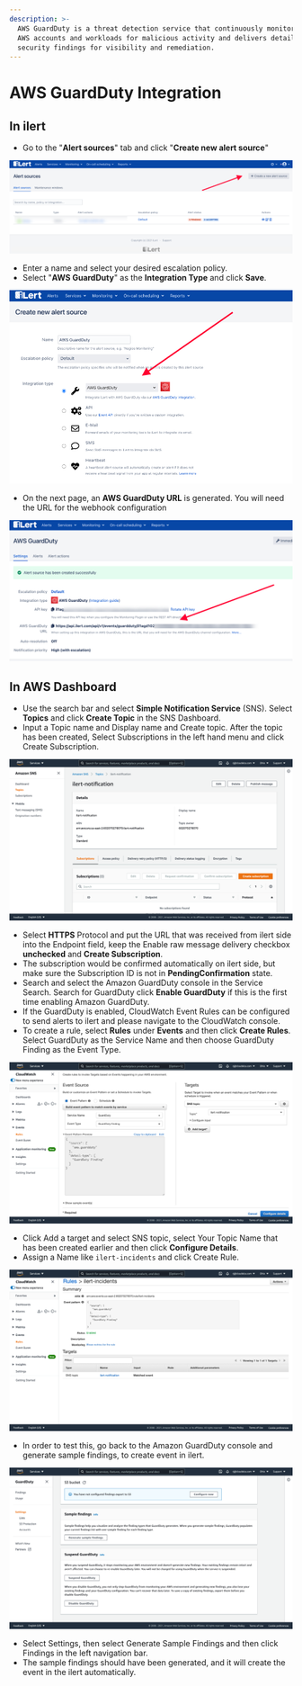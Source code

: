 ```yaml
---
description: >-
  AWS GuardDuty is a threat detection service that continuously monitors your
  AWS accounts and workloads for malicious activity and delivers detailed
  security findings for visibility and remediation.
---
```


# AWS GuardDuty Integration

## In ilert

* Go to the "**Alert sources**" tab and click "**Create new alert source**"

![](<../.gitbook/assets/ilert-create-alert (4).png>)

* Enter a name and select your desired escalation policy.  &#x20;
* Select "**AWS GuardDuty**" as the **Integration Type** and click **Save**.

![](../.gitbook/assets/ilert-guardduty.png)

* On the next page, an **AWS GuardDuty URL** is generated. You will need the URL for the webhook configuration

![](<../.gitbook/assets/ilert-guardduty-url (1).png>)

## In AWS Dashboard

* Use the search bar and select **Simple Notification Service** (SNS). Select **Topics** and click **Create Topic** in the SNS Dashboard.
* Input a Topic name and Display name and Create topic. After the topic has been created, Select Subscriptions in the left hand menu and click Create Subscription.

![](../.gitbook/assets/awsguardduty-snstopic.png)

* Select **HTTPS** Protocol and put the URL that was received from ilert side into the Endpoint field, keep the Enable raw message delivery checkbox **unchecked** and **Create Subscription**.
* The subscription would be confirmed automatically on ilert side, but make sure the Subscription ID is not in **PendingConfirmation** state.
* Search and select the Amazon GuardDuty console in the Service Search. Search for GuardDuty click **Enable GuardDuty** if this is the first time enabling Amazon GuardDuty.
* If the GuardDuty is enabled, CloudWatch Event Rules can be configured to send alerts to ilert and please navigate to the CloudWatch console.
* To create a rule, select **Rules** under **Events** and then click **Create Rules**. Select GuardDuty as the Service Name and then choose GuardDuty Finding as the Event Type.

![](<../.gitbook/assets/awsguardduty-cloudwatchrule (1).png>)

* Click Add a target and select SNS topic, select Your Topic Name that has been created earlier and then click **Configure Details**.
* Assign a Name like `ilert-incidents` and click Create Rule.

![](../.gitbook/assets/awsguardduty-rulemade.png)

* In order to test this, go back to the Amazon GuardDuty console and generate sample findings, to create event in ilert.

![](../.gitbook/assets/awsguardduty-generatefindings.png)

* Select Settings, then select Generate Sample Findings and then click Findings in the left navigation bar.
* The sample findings should have been generated, and it will create the event in the ilert automatically.
